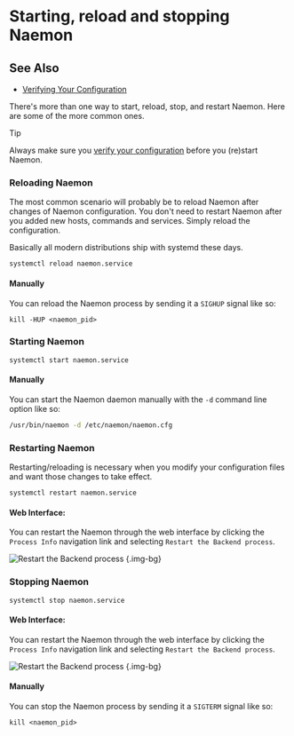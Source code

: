 # Starting, reload and stopping Naemon

## See Also
- [Verifying Your Configuration](verifyconfig)

There's more than one way to start, reload, stop, and restart Naemon.
Here are some of the more common ones.

> [!TIP]
> Always make sure you [verify your configuration](verifyconfig) before you (re)start Naemon.

### Reloading Naemon
The most common scenario will probably be to reload Naemon after changes of Naemon configuration. You don't need to restart Naemon after you added new hosts, commands and services. Simply reload the configuration.

Basically all modern distributions ship with systemd these days.
```
systemctl reload naemon.service
```

#### Manually

You can reload the Naemon process by sending it a `SIGHUP` signal like so:
```
kill -HUP <naemon_pid>
```


### Starting Naemon

```
systemctl start naemon.service
```

#### Manually

   You can start the Naemon daemon manually with the `-d` command line option like so:

```bash
/usr/bin/naemon -d /etc/naemon/naemon.cfg
```


### Restarting Naemon

Restarting/reloading is necessary when you modify your configuration files and want those changes to take effect.

```
systemctl restart naemon.service
```

#### Web Interface:
You can restart the Naemon through the web interface by clicking the
`Process Info` navigation link and selecting `Restart the Backend process`.

![Restart the Backend process](/images/usersguide/pixel/stoprestart.png) {.img-bg}



### Stopping Naemon

```
systemctl stop naemon.service
```

#### Web Interface:
You can restart the Naemon through the web interface by clicking the
`Process Info` navigation link and selecting `Restart the Backend process`.

![Restart the Backend process](/images/usersguide/pixel/stoprestart.png) {.img-bg}

#### Manually
You can stop the Naemon process by sending it a `SIGTERM` signal like so:
```
kill <naemon_pid>
```
